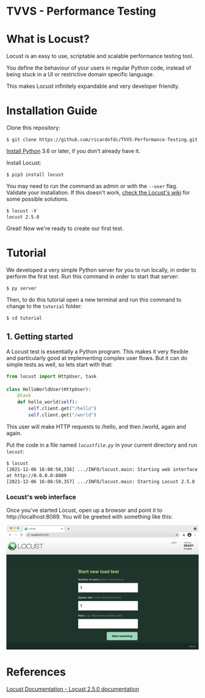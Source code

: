 # TVVS - Performance Testing

# What is Locust?

Locust is an easy to use, scriptable and scalable performance testing tool.

You define the behaviour of your users in regular Python code, instead of being stuck in a UI or restrictive domain specific language.

This makes Locust infinitely expandable and very developer friendly.

# Installation Guide

Clone this repository:

```` shell
$ git clone https://github.com/ricardofdc/TVVS-Performance-Testing.git
````

[Install Python](https://docs.python-guide.org/starting/installation/) 3.6 or later, if you don't already have it.

Install Locust:

```` shell
$ pip3 install locust
````

You may need to run the command as admin or with the `--user` flag.  
Validate your installation. If this doesn't work, [check the Locust's wiki](https://github.com/locustio/locust/wiki/Installation) for some possible solutions.

```` shell
$ locust -V
locust 2.5.0
````

Great! Now we're ready to create our first test.

# Tutorial

We developed a very simple Python server for you to run locally, in order to perform the first test. Run this command in order to start that server:

```` shell
$ py server
````

Then, to do this tutorial open a new terminal and run this command to change to the `tutorial` folder:

```` shell
$ cd tutorial
````

## 1. Getting started

A Locust test is essentially a Python program. This makes it very flexible and particularly good at implementing complex user flows. But it can do simple tests as well, so lets start with that:

```` py
from locust import HttpUser, task

class HelloWorldUser(HttpUser):
    @task
    def hello_world(self):
        self.client.get("/hello")
        self.client.get("/world")
````

This user will make HTTP requests to /hello, and then /world, again and again. 

Put the code in a file named *`locustfile.py`* in your current directory and run `locust`:

```` shell
$ locust
[2021-12-06 16:08:50,336] .../INFO/locust.main: Starting web interface at http://0.0.0.0:8089
[2021-12-06 16:08:50,357] .../INFO/locust.main: Starting Locust 2.5.0
````

### Locust's web interface

Once you’ve started Locust, open up a browser and point it to http://localhost:8089. You will be greeted with something like this:

![Locust's web ui](img/webui-splash-screenshot.png)

# References

[Locust Documentation - Locust 2.5.0 documentation](https://docs.locust.io/en/stable/index.html)
